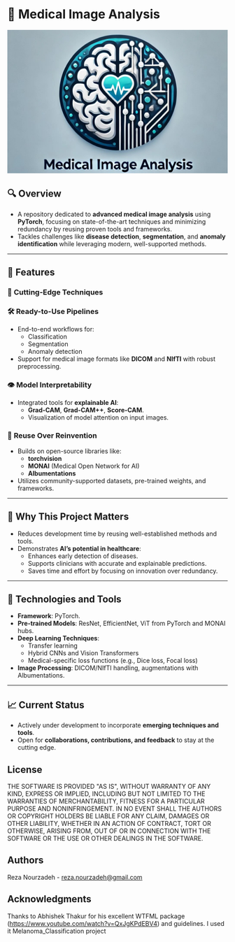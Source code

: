 # 📌 **Medical Image Analysis**

<!-- PROJECT LOGO -->
![Project Logo](logo.jpg)

<!-- ### Dependencies
1. Install the required dependencies:
    ```bash
    pip install -r requirements.txt --user
    ``` -->


## 🔍 **Overview**
- A repository dedicated to **advanced medical image analysis** using **PyTorch**, focusing on state-of-the-art techniques and minimizing redundancy by reusing proven tools and frameworks.
- Tackles challenges like **disease detection**, **segmentation**, and **anomaly identification** while leveraging modern, well-supported methods.

---

## 🚀 **Features**
### 🔬 **Cutting-Edge Techniques**

### 🛠️ **Ready-to-Use Pipelines**
- End-to-end workflows for:
  - Classification
  - Segmentation
  - Anomaly detection
- Support for medical image formats like **DICOM** and **NIfTI** with robust preprocessing.

### 👁️ **Model Interpretability**
- Integrated tools for **explainable AI**:
  - **Grad-CAM**, **Grad-CAM++**, **Score-CAM**.
  - Visualization of model attention on input images.

### 🔄 **Reuse Over Reinvention**
- Builds on open-source libraries like:
  - **torchvision**
  - **MONAI** (Medical Open Network for AI)
  - **Albumentations**
- Utilizes community-supported datasets, pre-trained weights, and frameworks.

---

## 🎯 **Why This Project Matters**
- Reduces development time by reusing well-established methods and tools.
- Demonstrates **AI’s potential in healthcare**:
  - Enhances early detection of diseases.
  - Supports clinicians with accurate and explainable predictions.
  - Saves time and effort by focusing on innovation over redundancy.

---

## 🧰 **Technologies and Tools**
- **Framework**: PyTorch.
- **Pre-trained Models**: ResNet, EfficientNet, ViT from PyTorch and MONAI hubs.
- **Deep Learning Techniques**:
  - Transfer learning
  - Hybrid CNNs and Vision Transformers
  - Medical-specific loss functions (e.g., Dice loss, Focal loss)
- **Image Processing**: DICOM/NIfTI handling, augmentations with Albumentations.

---

## 📈 **Current Status**
- Actively under development to incorporate **emerging techniques and tools**.
- Open for **collaborations, contributions, and feedback** to stay at the cutting edge.

<!-- LICENSE -->
## License
THE SOFTWARE IS PROVIDED "AS IS", WITHOUT WARRANTY OF ANY KIND, EXPRESS OR IMPLIED, INCLUDING BUT NOT LIMITED TO THE WARRANTIES OF MERCHANTABILITY, FITNESS FOR A PARTICULAR PURPOSE AND NONINFRINGEMENT. IN NO EVENT SHALL THE AUTHORS OR COPYRIGHT HOLDERS BE LIABLE FOR ANY CLAIM, DAMAGES OR OTHER LIABILITY, WHETHER IN AN ACTION OF CONTRACT, TORT OR OTHERWISE, ARISING FROM, OUT OF OR IN CONNECTION WITH THE SOFTWARE OR THE USE OR OTHER DEALINGS IN THE SOFTWARE.

<!-- Authors -->
## Authors
Reza Nourzadeh - reza.nourzadeh@gmail.com

## Acknowledgments
Thanks to Abhishek Thakur for his excellent WTFML package (https://www.youtube.com/watch?v=QxJgKPdEBV4) and guidelines.  I used it Melanoma_Classification project 


